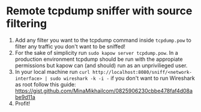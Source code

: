 Remote tcpdump sniffer with source filtering
============================================

1. Add any filter you want to the tcpdump command inside `tcpdump.pow` to filter
   any traffic you don't want to be sniffed!
2. For the sake of simplicity run `sudo kapow server tcpdump.pow`. In a
   production environment tcpdump should be run with the appropiate permissions
   but kapow can (and should) run as an unprivilieged user.
3. In your local machine run `curl http://localhost:8080/sniff/<network-interface> | sudo
   wireshark -k -i -` if you don't want to run Wireshark as root follow this
   guide: https://gist.github.com/MinaMikhailcom/0825906230cbbe478faf4d08abe9d11a
4. Profit!
